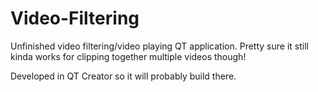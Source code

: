 # Video-Filtering

Unfinished video filtering/video playing QT application. Pretty sure it still kinda works for clipping together multiple videos though!

Developed in QT Creator so it will probably build there.
